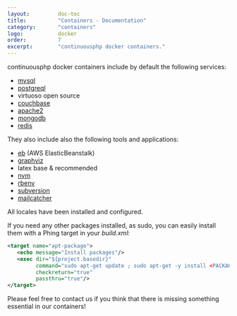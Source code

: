```yaml
---
layout:         doc-toc
title:          "Containers - Documentation"
category:       "containers"
logo:           docker 
order:          7
excerpt:        "continuousphp docker containers."
---
```

continuousphp docker containers include by default the following services: 

* [mysql](/documentation/databases/mysql/) 
* [postgreql](/documentation/databases/postgresql/)
* virtuoso open source
* [couchbase](/documentation/nosql/couchbase/)
* [apache2](/documentation/webserver/)
* [mongodb](/documentation/nosql/mongodb/)
* [redis](/documentation/nosql/redis/)

They also include also the following tools and applications:

* [eb](http://docs.aws.amazon.com/elasticbeanstalk/latest/dg/eb-cli3.html) (AWS ElasticBeanstalk)
* [graphviz](http://www.graphviz.org/Documentation.php)
* latex base & recommended 
* [nvm](/documentation/nodejs/) 
* [rbenv](/documentation/ruby/)
* [subversion](https://subversion.apache.org/)
* [mailcatcher](/documentation/emails/mailcatcher/)

All locales have been installed and configured.

If you need any other packages installed, as sudo, you can easily install them with a Phing target in your *build.xml*:

```xml
<target name="apt-package">
   <echo message="Install packages"/>
   <exec dir="${project.basedir}"
         command="sudo apt-get update ; sudo apt-get -y install <PACKAGE_NAME>"
         checkreturn="true"
         passthru="true"/>
</target>
```

Please feel free to contact us if you think that there is missing something essential in our containers!
